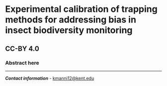 # Experimental calibration of trapping methods for addressing bias in insect biodiversity monitoring
CC-BY 4.0
---
### Abstract here
---
***Contact information*** - kmanni12@kent.edu
